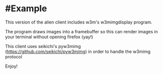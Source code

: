#Example
=========
This version of the alien client includes w3m's w3mimgdisplay program. 

The program draws images into a framebuffer so this can render images in your terminal without opening firefox (yay!)

This client uses seikichi's pyw3mimg (https://github.com/seikichi/pyw3mimg) in order to handle the w3mimg protocol

Enjoy!

